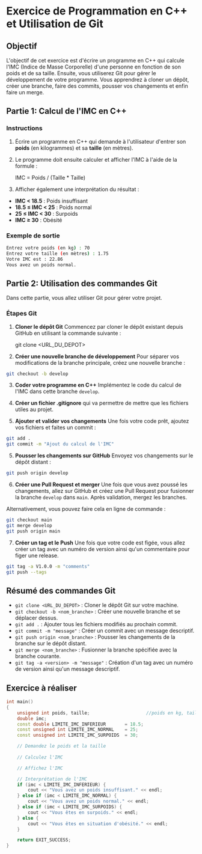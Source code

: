 # Exercice de Programmation en C++ et Utilisation de Git

## Objectif

L'objectif de cet exercice est d'écrire un programme en C++ qui calcule l'IMC (Indice de Masse Corporelle) d'une personne en fonction de son poids et de sa taille. Ensuite, vous utiliserez Git pour gérer le développement de votre programme. Vous apprendrez à cloner un dépôt, créer une branche, faire des commits, pousser vos changements et enfin faire un merge.

## Partie 1: Calcul de l'IMC en C++

### Instructions

1. Écrire un programme en C++ qui demande à l'utilisateur d'entrer son **poids** (en kilogrammes) et sa **taille** (en mètres).

2. Le programme doit ensuite calculer et afficher l'IMC à l'aide de la formule :

   IMC = Poids / (Taille * Taille)

3. Afficher également une interprétation du résultat :

- **IMC < 18.5** : Poids insuffisant
- **18.5 ≤ IMC < 25** : Poids normal
- **25 ≤ IMC < 30** : Surpoids
- **IMC ≥ 30** : Obésité

### Exemple de sortie

```bash
Entrez votre poids (en kg) : 70
Entrez votre taille (en mètres) : 1.75
Votre IMC est : 22.86
Vous avez un poids normal.
```



## Partie 2: Utilisation des commandes Git

Dans cette partie, vous allez utiliser Git pour gérer votre projet.

### Étapes Git

1. **Cloner le dépôt Git** Commencez par cloner le dépôt existant depuis GitHub en utilisant la commande suivante :

   git clone <URL_DU_DEPOT>

2. **Créer une nouvelle branche de développement** Pour séparer vos modifications de la branche principale, créez une nouvelle branche :

``` bash
git checkout -b develop
```

3. **Coder votre programme en C++** Implémentez le code du calcul de l'IMC dans cette branche `develop`.

4. **Créer un fichier .gitignore** qui va permettre de mettre que les fichiers utiles au projet.

5. **Ajouter et valider vos changements** Une fois votre code prêt, ajoutez vos fichiers et faites un commit :

```bash
git add .	
git commit -m "Ajout du calcul de l'IMC"
```

5. **Pousser les changements sur GitHub** Envoyez vos changements sur le dépôt distant :

```bash
git push origin develop
```

6. **Créer une Pull Request et merger** Une fois que vous avez poussé les changements, allez sur GitHub et créez une Pull Request pour fusionner la branche `develop` dans `main`. Après validation, mergez les branches.

Alternativement, vous pouvez faire cela en ligne de commande :

```bash
git checkout main
git merge develop
git push origin main
```
7. **Créer un tag et le Push** Une fois que votre code est figée, vous allez créer un tag avec un numéro de version ainsi qu'un commentaire pour figer une release.
 ```bash
git tag -a V1.0.0 -m "comments"
git push --tags
 ```
## Résumé des commandes Git

- `git clone <URL_DU_DEPOT>` : Cloner le dépôt Git sur votre machine.
- `git checkout -b <nom_branche>` : Créer une nouvelle branche et se déplacer dessus.
- `git add .` : Ajouter tous les fichiers modifiés au prochain commit.
- `git commit -m "message"` : Créer un commit avec un message descriptif.
- `git push origin <nom_branche>` : Pousser les changements de la branche sur le dépôt distant.
- `git merge <nom_branche>` : Fusionner la branche spécifiée avec la branche courante.
- `git tag -a <version> -m "message"` : Création d'un tag avec un numéro de version ainsi qu'un message descriptif.

## Exercice à réaliser 

``` C++
int main() 
{
	unsigned int poids, taille;						//poids en kg, taille en centimètres
	double imc;
	const double LIMITE_IMC_INFERIEUR 		= 18.5;
	const unsigned int LIMITE_IMC_NORMAL 	= 25;
	const unsigned int LIMITE_IMC_SURPOIDS 	= 30;

	// Demandez le poids et la taille
		
	// Calculez l'IMC

	// Affichez l'IMC

	// Interprétation de l'IMC
	if (imc < LIMITE_IMC_INFERIEUR) {
		cout << "Vous avez un poids insuffisant." << endl;
	} else if (imc < LIMITE_IMC_NORMAL) {
		cout << "Vous avez un poids normal." << endl;
	} else if (imc < LIMITE_IMC_SURPOIDS) {
		cout << "Vous êtes en surpoids." << endl;
	} else {
		cout << "Vous êtes en situation d'obésité." << endl;
	}

	return EXIT_SUCCESS;
}
```
